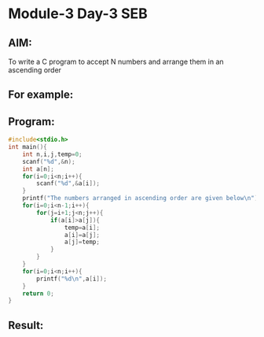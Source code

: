 # Module-3 Day-3 SEB
## AIM:
To write a C program to accept N numbers and arrange them in an ascending order

## For example:

## Program:
```c
#include<stdio.h>
int main(){
    int n,i,j,temp=0;
    scanf("%d",&n);
    int a[n];
    for(i=0;i<n;i++){
        scanf("%d",&a[i]);
    }
    printf("The numbers arranged in ascending order are given below\n");
    for(i=0;i<n-1;i++){
        for(j=i+1;j<n;j++){
            if(a[i]>a[j]){
                temp=a[i];
                a[i]=a[j];
                a[j]=temp;
            }
        }
    }
    for(i=0;i<n;i++){
        printf("%d\n",a[i]);
    }
    return 0;
}
```
## Result:
